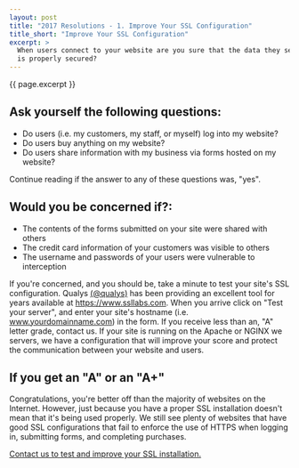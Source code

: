 ```yaml
---
layout: post
title: "2017 Resolutions - 1. Improve Your SSL Configuration"
title_short: "Improve Your SSL Configuration"
excerpt: >
  When users connect to your website are you sure that the data they send you
  is properly secured?
---
```


{{ page.excerpt }}

## Ask yourself the following questions:

  * Do users (i.e. my customers, my staff, or myself) log into my website?
  * Do users buy anything on my website?
  * Do users share information with my business via forms hosted on my website?

Continue reading if the answer to any of these questions was, "yes".

## Would you be concerned if?:

  * The contents of the forms submitted on your site were shared with others
  * The credit card information of your customers was visible to others
  * The username and passwords of your users were vulnerable to interception

If you're concerned, and you should be, take a minute to test your site's SSL
configuration. Qualys
<a href="https://twitter.com/qualys" target="_blank">(@qualys)</a>
has been providing an excellent tool for years available at
<a href="https://www.ssllabs.com" target="_blank">https://www.ssllabs.com</a>.
When you arrive click on "Test your server", and enter your site's hostname
(i.e. www.yourdomainname.com) in the form. If you receive less than an, "A"
letter grade, contact us. If your site is running on the Apache or NGINX we
servers, we have a configuration that will improve your score and protect the
communication between your website and users.

## If you get an "A" or an "A+"

Congratulations, you're better off than the majority of websites on the
Internet. However, just because you have a proper SSL installation doesn't mean
that it's being used properly. We still see plenty of websites that have good
SSL configurations that fail to enforce the use of HTTPS when logging in,
submitting forms, and completing purchases.

<a href="mailto:sales@cts-llc.net?subject=Improve My SSL Configuration">Contact us to test and improve your SSL installation.</a>

